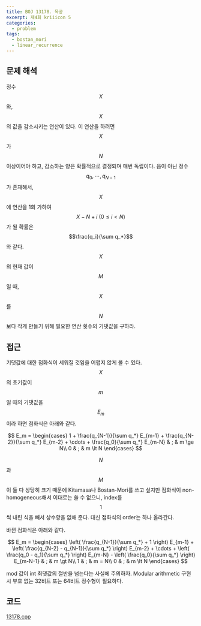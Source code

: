 ```yaml
---
title: BOJ 13178. 목공
excerpt: 제4회 kriiicon 5
categories:
  - problem
tags:
  - bostan_mori
  - linear_recurrence
---
```


## 문제 해석

정수 $$X$$와, $$X$$의 값을 감소시키는 연산이 있다. 이 연산을 하려면 $$X$$가 $$N$$ 이상이어야 하고, 감소하는 양은 확률적으로 결정되며 매번 독립이다. 음이 아닌 정수 $$q_0, \cdots, q_{N-1}$$가 존재해서, $$X$$에 연산을 1회 가하여 $$X-N+i\ (0 \le i \lt N)$$가 될 확률은 $$\frac{q_i}{\sum q_*}$$와 같다. $$X$$의 현재 값이 $$M$$일 때, $$X$$를 $$N$$보다 작게 만들기 위해 필요한 연산 횟수의 기댓값을 구하라.

## 접근

기댓값에 대한 점화식이 세워질 것임을 어렵지 않게 볼 수 있다. $$X$$의 초기값이 $$m$$일 때의 기댓값을 $$E_m$$이라 하면 점화식은 아래와 같다.

$$
E_m = \begin{cases}
1 + \frac{q_{N-1}}{\sum q_*} E_{m-1} + \frac{q_{N-2}}{\sum q_*} E_{m-2} + \cdots + \frac{q_0}{\sum q_*} E_{m-N} & ; & m \ge N\\
0 & ; & m \lt N
\end{cases}
$$

$$N$$과 $$M$$이 둘 다 상당히 크기 때문에 Kitamasa나 Bostan-Mori를 쓰고 싶지만 점화식이 non-homogeneous해서 이대로는 쓸 수 없으니, index를 $$1$$씩 내린 식을 빼서 상수항을 없애 준다. 대신 점화식의 order는 하나 올라간다.

바뀐 점화식은 아래와 같다.

$$
E_m = \begin{cases}
\left( \frac{q_{N-1}}{\sum q_*} + 1 \right) E_{m-1} +
\left( \frac{q_{N-2} - q_{N-1}}{\sum q_*} \right) E_{m-2} +
\cdots +
\left( \frac{q_0 - q_1}{\sum q_*} \right) E_{m-N} -
\left( \frac{q_0}{\sum q_*} \right) E_{m-N-1}
& ; & m \gt N\\
1 & ; & m = N\\
0 & ; & m \lt N
\end{cases}
$$

mod 값이 int 최댓값의 절반을 넘는다는 사실에 주의하자. Modular arithmetic 구현 시 부호 없는 32비트 또는 64비트 정수형이 필요하다.

## 코드

[13178.cpp](https://github.com/zenith82114/boj-solve/blob/master/src/13178.cpp)
